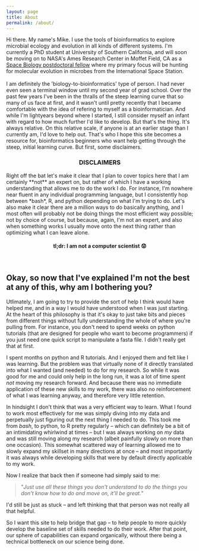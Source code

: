 ```yaml
---
layout: page
title: About
permalink: /about/
---
```


Hi there. My name's Mike. I use the tools of bioinformatics to explore microbial ecology and evolution in all kinds of different systems. I'm currently a PhD student at University of Southern California, and will soon be moving on to NASA's Ames Research Center in Moffet Field, CA as a [Space Biology postdoctoral fellow](https://www.nasa.gov/feature/nasa-alfred-p-sloan-foundation-award-fellowships-to-study-space-station-microbes) where my primary focus will be hunting for molecular evolution in microbes from the International Space Station.  
<br>
I am definitely the 'biology-to-bioinformatics' type of person. I had never even seen a terminal window until my second year of grad school. Over the past few years I've been in the thralls of the steep learning curve that so many of us face at first, and it wasn't until pretty recently that I became comfortable with the idea of refering to myself as a bioinformatician. And while I'm lightyears beyond where I started, I still consider myself an infant with regard to how much further I'd like to develop. But that's the thing. It's always relative. On this relative scale, if anyone is at an earlier stage than I currently am, I'd love to help out. That's who I hope this site becomes a resource for, bioinformatics beginners who want help getting through the steep, initial learning curve. But first, some disclaimers.
<br>

<center><h3>DISCLAIMERS</h3></center>
Right off the bat let's make it clear that I plan to cover topics here that I am certainly **not** an expert on, but rather of which I have a working understanding that allows me to do the work I do. For instance, I'm nowhere near fluent in any individual programming language, but I consistently hop between *bash*, R, and python depending on what I'm trying to do. Let's also make it clear there are a million ways to do basically anything, and I most often will probably not be doing things the most efficient way possible; not by choice of course, but because, again, I'm not an expert, and also when something works I usually move onto the next thing rather than optimizing what I can leave alone.

<center><h4>tl;dr: I am not a computer scientist 😟 </h4></center>

<br>

## Okay, so now that I've explained I'm not the best at any of this, why am I bothering you?
Utlimately, I am going to try to provide the sort of help I think would have helped me, and in a way I would have understood when I was just starting. At the heart of this philosophy is that it's okay to just take bits and pieces from different things without fully understanding the whole of where you're pulling from. For instance, you don't need to spend weeks on python tutorials (that are designed for people who want to become programmers) if you just need one quick script to manipulate a fasta file. I didn't really get that at first. 

I spent months on python and R tutorials. And I enjoyed them and felt like I was learning. But the problem was that virtually none of it directly translated into what I wanted (and needed) to do for my research. So while it was good for me and could only help in the long run, it was a lot of time spent *not* moving my research forward. And because there was no immediate application of these new skills to my work, there was also no reinforcement of what I was learning anyway, and therefore very little retention. 

In hindsight I don't think that was a very efficient way to learn. What I found to work most effectively for me was simply diving into my data and perpetually just figuring out the next thing I needed to do. This took me from *bash*, to python, to R pretty regularly – which can definitely be a bit of an intimidating whirlwind at times – but I was always working on *my* data and was still moving along my research (albeit painfully slowly on more than one occasion). This somewhat scattered way of learning allowed me to slowly expand my skillset in many directions at once – and most importantly it was always while developing skills that were by default directly applicable to my work. 

Now I realize that back then if someone had simply said to me: 
>"*Just use all these things you don't understand to do the things you don't know how to do and move on, it'll be great.*"

I'd still be just as stuck – and left thinking that that person was not really all that helpful. 

So I want this site to help bridge that gap – to help people to more quickly develop the baseline set of skills needed to do their work. After that point, our sphere of capabilities can expand organically, without there being a technical bottleneck on our science being done. 
